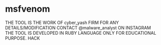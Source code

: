 # msfvenom
THE TOOL IS THE WORK OF cyber_yash FIRM
FOR ANY DETAILS/MODIFICATION CONTACT @malware_analyst ON INSTAGRAM
THE TOOL IS DEVELOPED IN RUBY LANGUAGE
ONLY FOR EDUCATIONAL PURPOSE.
HACK
